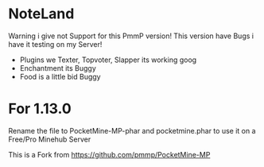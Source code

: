 # NoteLand

Warning i give not Support for this PmmP version! This version have Bugs i have it testing on my Server!

- Plugins we Texter, Topvoter, Slapper its working goog
- Enchantment its Buggy
- Food is a little bid Buggy

# For 1.13.0 

Rename the file to PocketMine-MP-phar and pocketmine.phar to use it on a Free/Pro Minehub Server

This is a Fork from https://github.com/pmmp/PocketMine-MP 
